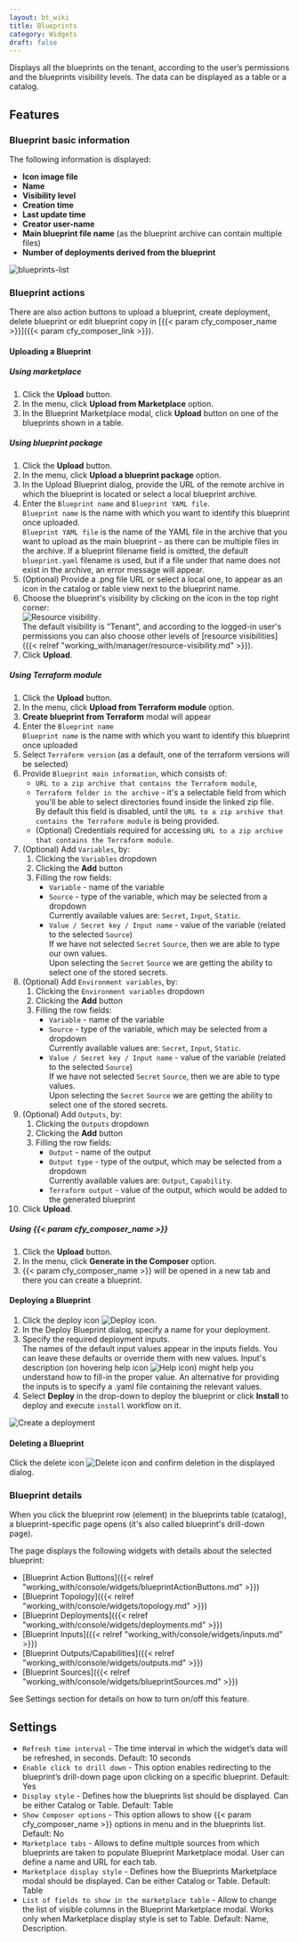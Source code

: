 ```yaml
---
layout: bt_wiki
title: Blueprints
category: Widgets
draft: false
---
```


Displays all the blueprints on the tenant, according to the user’s permissions and the blueprints visibility levels.
 The data can be displayed as a table or a catalog.

## Features

### Blueprint basic information

The following information is displayed:

* **Icon image file**
* **Name**
* **Visibility level**
* **Creation time**
* **Last update time**
* **Creator user-name**
* **Main blueprint file name** (as the blueprint archive can contain multiple files)
* **Number of deployments derived from the blueprint**

![blueprints-list]( /images/ui/widgets/blueprints-list.png)


### Blueprint actions

There are also action buttons to upload a blueprint, create deployment, delete blueprint or edit blueprint copy in [{{< param cfy_composer_name >}}]({{< param cfy_composer_link >}}).


#### Uploading a Blueprint

##### Using marketplace

1. Click the **Upload** button.
2. In the menu, click **Upload from Marketplace** option.
3. In the Blueprint Marketplace modal, click **Upload** button on one of the blueprints shown in a table.

##### Using blueprint package

1. Click the **Upload** button.
2. In the menu, click **Upload a blueprint package** option.
3. In the Upload Blueprint dialog, provide the URL of the remote archive in which the blueprint is located or select a local blueprint archive.
4. Enter the `Blueprint name` and `Blueprint YAML file`.   
   `Blueprint name` is the name with which you want to identify this blueprint once uploaded.<br>
   `Blueprint YAML file` is the name of the YAML file in the archive that you want to upload as the main blueprint - as there can be multiple files in the archive. If a blueprint filename field is omitted, the default `blueprint.yaml` filename is used, but if a file under that name does not exist in the archive, an error message will appear.    
4. (Optional) Provide a .png file URL or select a local one, to appear as an icon in the catalog or table view next to the blueprint name.   
5. Choose the blueprint's visibility by clicking on the icon in the top right corner:<br>
![Resource visibility]( /images/ui/icons/tenant-wide-resource-icon.png ).<br>
The default visibility is "Tenant", and according to the logged-in user's permissions you can also choose other levels of [resource visibilities]({{< relref "working_with/manager/resource-visibility.md" >}}).<br>
6. Click **Upload**.

##### Using Terraform module
1. Click the **Upload** button.
2. In the menu, click **Upload from Terraform module** option.
3. **Create blueprint from Terraform** modal will appear
4. Enter the `Blueprint name`   
   `Blueprint name` is the name with which you want to identify this blueprint once uploaded
5. Select `Terraform version` (as a default, one of the terraform versions will be selected)
6. Provide `Blueprint main information`, which consists of:
   - `URL to a zip archive that contains the Terraform module`,
   - `Terraform folder in the archive` - it's a selectable field from which you'll be able to select directories found inside the linked zip file.<br />
   By default this field is disabled, until the `URL to a zip archive that contains the Terraform module` is being provided.
   - (Optional) Credentials required for accessing `URL to a zip archive that contains the Terraform module`.
7. (Optional) Add `Variables`, by:   
   1. Clicking the `Variables` dropdown
   2. Clicking the **Add** button
   3. Filling the row fields:
      - `Variable` - name of the variable
      - `Source` - type of the variable, which may be selected from a dropdown<br />
         Currently available values are: `Secret`, `Input`, `Static`.
      - `Value / Secret key / Input name` - value of the variable (related to the selected `Source`)<br />
         If we have not selected `Secret` `Source`, then we are able to type our own values.<br />
         Upon selecting the `Secret` `Source` we are getting the ability to select one of the stored secrets.
8. (Optional) Add `Environment variables`, by:   
   1. Clicking the `Environment variables` dropdown
   2. Clicking the **Add** button
   3. Filling the row fields:
      - `Variable` - name of the variable
      - `Source` - type of the variable, which may be selected from a dropdown<br />
         Currently available values are: `Secret`, `Input`, `Static`.
      - `Value / Secret key / Input name` - value of the variable (related to the selected `Source`)<br />
         If we have not selected `Secret` `Source`, then we are able to type values.<br />
         Upon selecting the `Secret` `Source` we are getting the ability to select one of the stored secrets.
9. (Optional) Add `Outputs`, by:   
   1. Clicking the `Outputs` dropdown
   2. Clicking the **Add** button
   3. Filling the row fields:
      - `Output` - name of the output
      - `Output type` - type of the output, which may be selected from a dropdown<br />
         Currently available values are: `Output`, `Capability`.
      - `Terraform output` - value of the output, which would be added to the generated blueprint
10. Click **Upload**.

##### Using {{< param cfy_composer_name >}}

1. Click the **Upload** button.
2. In the menu, click **Generate in the Composer** option.
3. {{< param cfy_composer_name >}} will be opened in a new tab and there you can create a blueprint.

#### Deploying a Blueprint

1. Click the deploy icon ![Deploy icon]( /images/ui/icons/deploy-icon.png ).   
2. In the Deploy Blueprint dialog, specify a name for your deployment.
3. Specify the required deployment inputs.   
   The names of the default input values appear in the inputs fields. You can leave these defaults or override them with new values.
   Input's description (on hovering help icon ![Help icon]( /images/ui/icons/help-icon.png )) might help you understand how to fill-in the proper value.
   An alternative for providing the inputs is to specify a .yaml file containing the relevant values.
4. Select **Deploy** in the drop-down to deploy the blueprint or click **Install** to deploy and execute `install` workflow on it.

![Create a deployment]( /images/ui/widgets/blueprints_deployment_creation.png )


#### Deleting a Blueprint

Click the delete icon ![Delete icon]( /images/ui/icons/delete-icon.png ) and confirm deletion in the displayed dialog.


### Blueprint details

When you click the blueprint row (element) in the blueprints table (catalog), a blueprint-specific page opens (it's also called blueprint's drill-down page).

The page displays the following widgets with details about the selected blueprint:

* [Blueprint Action Buttons]({{< relref "working_with/console/widgets/blueprintActionButtons.md" >}})
* [Blueprint Topology]({{< relref "working_with/console/widgets/topology.md" >}})
* [Blueprint Deployments]({{< relref "working_with/console/widgets/deployments.md" >}})
* [Blueprint Inputs]({{< relref "working_with/console/widgets/inputs.md" >}})
* [Blueprint Outputs/Capabilities]({{< relref "working_with/console/widgets/outputs.md" >}})
* [Blueprint Sources]({{< relref "working_with/console/widgets/blueprintSources.md" >}})

See Settings section for details on how to turn on/off this feature.


## Settings

* `Refresh time interval` - The time interval in which the widget’s data will be refreshed, in seconds. Default: 10 seconds
* `Enable click to drill down` - This option enables redirecting to the blueprint’s drill-down page upon clicking on a specific blueprint. Default: Yes
* `Display style` - Defines how the blueprints list should be displayed. Can be either Catalog or Table. Default: Table
* `Show Composer options` - This option allows to show {{< param cfy_composer_name >}} options in menu and in the blueprints list. Default: No
* `Marketplace tabs` - Allows to define multiple sources from which blueprints are taken to populate Blueprint Marketplace modal. User can define a name and URL for each tab.
* `Marketplace display style` - Defines how the Blueprints Marketplace modal should be displayed. Can be either Catalog or Table.  Default: Table
* `List of fields to show in the marketplace table` - Allow to change the list of visible columns in the Blueprint Marketplace modal. Works only when Marketplace display style is set to Table. Default: Name, Description.

